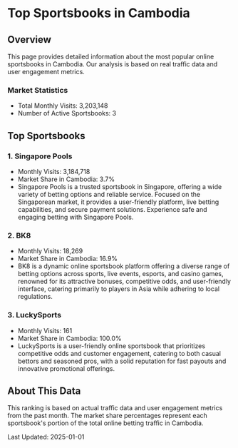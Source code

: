 # Top Sportsbooks in Cambodia

## Overview
This page provides detailed information about the most popular online sportsbooks in Cambodia. 
Our analysis is based on real traffic data and user engagement metrics.

### Market Statistics
- Total Monthly Visits: 3,203,148
- Number of Active Sportsbooks: 3

## Top Sportsbooks

### 1. Singapore Pools
- Monthly Visits: 3,184,718
- Market Share in Cambodia: 3.7%
-  Singapore Pools is a trusted sportsbook in Singapore, offering a wide variety of betting options and reliable service. Focused on the Singaporean market, it provides a user-friendly platform, live betting capabilities, and secure payment solutions. Experience safe and engaging betting with Singapore Pools.

### 2. BK8
- Monthly Visits: 18,269
- Market Share in Cambodia: 16.9%
- BK8 is a dynamic online sportsbook platform offering a diverse range of betting options across sports, live events, esports, and casino games, renowned for its attractive bonuses, competitive odds, and user-friendly interface, catering primarily to players in Asia while adhering to local regulations.

### 3. LuckySports
- Monthly Visits: 161
- Market Share in Cambodia: 100.0%
- LuckySports is a user-friendly online sportsbook that prioritizes competitive odds and customer engagement, catering to both casual bettors and seasoned pros, with a solid reputation for fast payouts and innovative promotional offerings.


## About This Data
This ranking is based on actual traffic data and user engagement metrics from the past month. 
The market share percentages represent each sportsbook's portion of the total online betting traffic in Cambodia.

Last Updated: 2025-01-01
